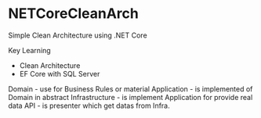 # NETCoreCleanArch
Simple Clean Architecture using .NET Core

Key Learning
- Clean Architecture
- EF Core with SQL Server

Domain - use for Business Rules or material
Application - is implemented of Domain in abstract 
Infrastructure - is implement Application for provide real data
API - is presenter which get datas from Infra.